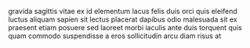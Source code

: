 gravida sagittis vitae ex id elementum lacus felis duis orci quis eleifend
luctus aliquam sapien sit lectus placerat dapibus odio malesuada sit ex
praesent etiam posuere sed laoreet morbi iaculis ante duis torquent quis quam
commodo suspendisse a eros sollicitudin arcu diam risus at